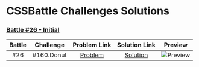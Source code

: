 # CSSBattle Challenges Solutions

### [Battle #26 - Initial](https://cssbattle.dev/battle/26)

| Battle   | Challenge | Problem Link | Solution Link | Preview |
|:--------:|:---------:|:------------:|:-------------:|:-------:|
| #26      | #160.Donut | [Problem](https://cssbattle.dev/play/160) | [Solution](Battle#26%20-%20Initial/#160.Donut.html) | ![Preview](https://cssbattle.dev/targets/160.png) |